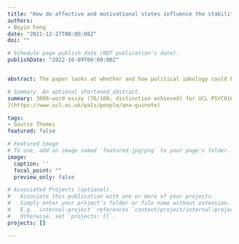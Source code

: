 ```yaml
---
title: "How do affective and motivational states influence the stability of political ideology?"
authors:
- Boyin Feng
date: "2021-12-27T00:00:00Z"
doi: ""

# Schedule page publish date (NOT publication's date).
publishDate: "2022-10-09T00:00:00Z"


abstract: The paper looks at whether and how political ideology could be influenced by two closely-related stimuli-sensitive states: *affect* and *motivation*.

# Summary. An optional shortened abstract.
summary: 3000-word essay (76/100, distinction achieved) for UCL PSYC0162 Social Cognition, Affect and Motivation directed by Prof [Ana Guinote
](https://www.ucl.ac.uk/pals/people/ana-guinote) 

tags:
- Source Themes
featured: false

# Featured image
# To use, add an image named `featured.jpg/png` to your page's folder. 
image:
  caption: ''
  focal_point: ""
  preview_only: false

# Associated Projects (optional).
#   Associate this publication with one or more of your projects.
#   Simply enter your project's folder or file name without extension.
#   E.g. `internal-project` references `content/project/internal-project/index.md`.
#   Otherwise, set `projects: []`.
projects: []

---
```


